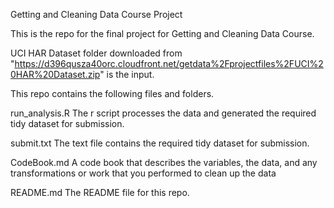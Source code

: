 Getting and Cleaning Data Course Project

This is the repo for the final project for Getting and Cleaning Data Course.

UCI HAR Dataset folder downloaded from "https://d396qusza40orc.cloudfront.net/getdata%2Fprojectfiles%2FUCI%20HAR%20Dataset.zip" is the input.

This repo contains the following files and folders.

run_analysis.R 
The r script processes the data and generated the required tidy dataset for submission.

submit.txt 
The text file contains the required tidy dataset for submission.

CodeBook.md 
A code book that describes the variables, the data, and any transformations or work that you performed to clean up the data

README.md 
The README file for this repo.
